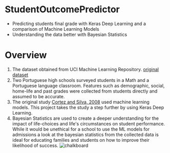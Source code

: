 # StudentOutcomePredictor
- Predicting students final grade with Keras Deep Learning and a comparison of Machine Learning Models
- Understanding the data better with Bayesian Statistics

# Overview
1) The dataset obtained from UCI Machine Learning Repository. [original dataset](https://archive.ics.uci.edu/ml/datasets/student+performance)
2) Two Portuguese high schools surveyed students in a Math and a Portuguese language classroom. Features such as demographic, social, home-life and past grades were collected from students directly and assumed to be accurate.  
3) The original study [Cortez and Silva, 2008](http://www3.dsi.uminho.pt/pcortez/student.pdf) used machine learning models.  This project takes the study a step further by using Keras Deep Learning.
4) Bayesian Statistics are used to create a deeper understanding for the impact of life-choices and life's circumstances on student performance.  While it would be unethical for a school to use the ML models for admissions a look at the bayesian statistics from the collected data is ideal for educating families and students on how to improve their likelihood of success.
![chalkboard](/chalkboard.png)
